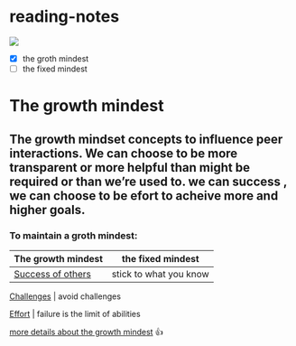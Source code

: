 # reading-notes
![](https://miro.medium.com/max/6000/1*6tmkrsxMAYNQST-YjAAAlA.jpeg)
- [x]  the groth mindest
- [ ]  the fixed mindest

 # The growth mindest 

##  The growth mindset concepts to influence peer interactions. We can choose to be more transparent or more helpful than might be required or than we’re used to. we can success , we can choose to be efort to acheive more and higher goals. ##


### To maintain a groth mindest: ###

The growth mindest      | the fixed mindest
------------            | -------------
[Success of others](https://github.com/sereendaqamsih/reading-notes/blob/main/read01.md)   | stick to what you know

[Challenges](https://github.com/sereendaqamsih/reading-notes/blob/main/read02.md)          | avoid challenges

[Effort](https://github.com/sereendaqamsih/reading-notes/blob/main/read03.md)              | failure is the limit of abilities

 
 
 
 [more details about the growth mindest](https://www.atlassian.com/blog/inside-atlassian/growth-mindset) :+1:

